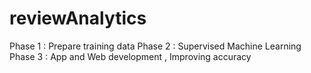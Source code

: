 # reviewAnalytics
Phase 1 : Prepare training data
Phase 2 : Supervised Machine Learning
Phase 3 : App and Web development , Improving accuracy
